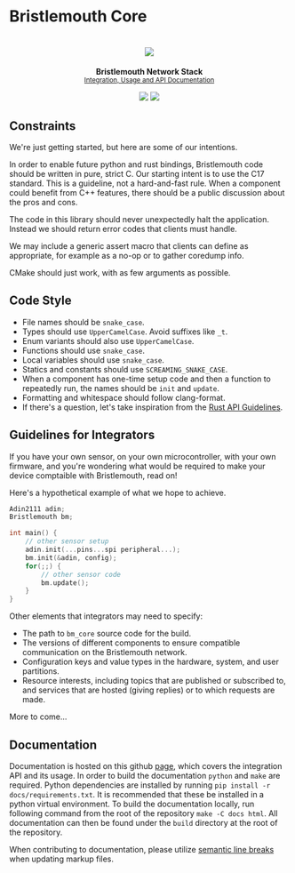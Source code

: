 # Bristlemouth Core

<h1 align="center">
  <img src="docs/logo.png" />
</h1>

<div align="center">
  <p>
    <strong>Bristlemouth Network Stack</strong><br/>
    <small><a href="https://bristlemouth.github.io/bm_core/index.html">Integration, Usage and API Documentation</a></small><br/>
  </p>
  <img src="https://img.shields.io/github/v/tag/bristlemouth/bm_core?style=for-the-badge&label=release" />
  <img src="https://img.shields.io/github/actions/workflow/status/bristlemouth/bm_core/unit_tests.yml?style=for-the-badge&label=unit%20tests" />

</div>


## Constraints

We're just getting started, but here are some of our intentions.

In order to enable future python and rust bindings, Bristlemouth code should be
written in pure, strict C. Our starting intent is to use the C17 standard.
This is a guideline, not a hard-and-fast rule. When a component could benefit
from C++ features, there should be a public discussion about the pros and cons.

The code in this library should never unexpectedly halt the application.
Instead we should return error codes that clients must handle.

We may include a generic assert macro that clients can define as appropriate,
for example as a no-op or to gather coredump info.

CMake should just work, with as few arguments as possible.

## Code Style

- File names should be `snake_case`.
- Types should use `UpperCamelCase`. Avoid suffixes like `_t`.
- Enum variants should also use `UpperCamelCase`.
- Functions should use `snake_case`.
- Local variables should use `snake_case`.
- Statics and constants should use `SCREAMING_SNAKE_CASE`.
- When a component has one-time setup code and then a function to repeatedly run, the names should be `init` and `update`.
- Formatting and whitespace should follow clang-format.
- If there's a question, let's take inspiration from the [Rust API Guidelines](https://rust-lang.github.io/api-guidelines/naming.html).

## Guidelines for Integrators

If you have your own sensor, on your own microcontroller,
with your own firmware, and you're wondering what would be required
to make your device comptaible with Bristlemouth, read on!

Here's a hypothetical example of what we hope to achieve.

```C
Adin2111 adin;
Bristlemouth bm;

int main() {
    // other sensor setup
    adin.init(...pins...spi peripheral...);
    bm.init(&adin, config);
    for(;;) {
        // other sensor code
        bm.update();
    }
}
```

Other elements that integrators may need to specify:

- The path to `bm_core` source code for the build.
- The versions of different components to ensure compatible communication on the Bristlemouth network.
- Configuration keys and value types in the hardware, system, and user partitions.
- Resource interests, including topics that are published or subscribed to, and services that are hosted (giving replies) or to which requests are made.

More to come...

## Documentation
Documentation is hosted on this github [page](https://bristlemouth.github.io/bm_core/index.html),
which covers the integration API and its usage.
In order to build the documentation `python` and `make` are required.
Python dependencies are installed by running `pip install -r docs/requirements.txt`.
It is recommended that these be installed in a python virtual environment.
To build the documentation locally,
run following command from the root of the repository `make -C docs html`.
All documentation can then be found under the `build` directory at the root of the repository.

When contributing to documentation,
please utilize [semantic line breaks](https://sembr.org/) when updating markup files.

